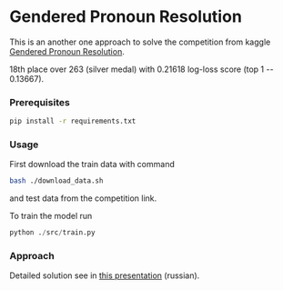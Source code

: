# Gendered Pronoun Resolution

This is an another one approach to solve the competition from kaggle
[Gendered Pronoun Resolution](https://www.kaggle.com/c/gendered-pronoun-resolution).

18th place over 263 (silver medal) with 0.21618 log-loss score (top 1 -- 0.13667).

### Prerequisites

```bash
pip install -r requirements.txt
```

### Usage

First download the train data with command

```bash
bash ./download_data.sh
```

and test data from the competition link.

To train the model run

```python
python ./src/train.py
```

### Approach

Detailed solution see in
[this presentation](presentation/Gendered_Pronoun_Resolution_Pair_pronouns_to_their_correct_entities.pdf) (russian).

